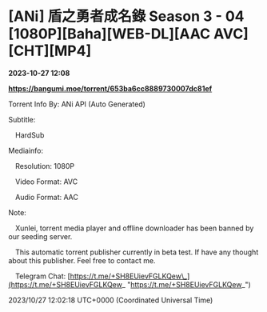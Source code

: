 # [ANi] 盾之勇者成名錄 Season 3 - 04 [1080P][Baha][WEB-DL][AAC AVC][CHT][MP4]

**2023-10-27 12:08**

**https://bangumi.moe/torrent/653ba6cc8889730007dc81ef**

Torrent Info By: ANi API (Auto Generated)

Subtitle:

 HardSub

Mediainfo:

 Resolution: 1080P

 Video Format: AVC

 Audio Format: AAC

  

Note:

 Xunlei, torrent media player and offline downloader has been banned by our seeding server.

 This automatic torrent publisher currently in beta test. If have any thought about this publisher. Feel free to contact me.

 Telegram Chat: [https://t.me/+SH8EUievFGLKQew\_](https://t.me/+SH8EUievFGLKQew_ "https://t.me/+SH8EUievFGLKQew_")

2023/10/27 12:02:18 UTC+0000 (Coordinated Universal Time)